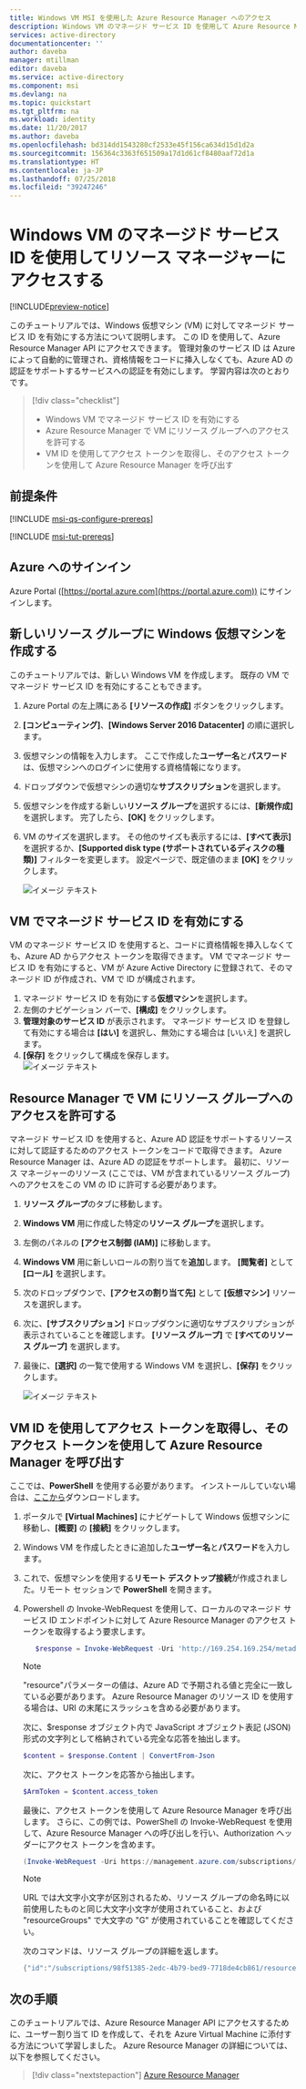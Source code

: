 ```yaml
---
title: Windows VM MSI を使用した Azure Resource Manager へのアクセス
description: Windows VM のマネージド サービス ID を使用して Azure Resource Manager にアクセスするプロセスについて説明するチュートリアルです。
services: active-directory
documentationcenter: ''
author: daveba
manager: mtillman
editor: daveba
ms.service: active-directory
ms.component: msi
ms.devlang: na
ms.topic: quickstart
ms.tgt_pltfrm: na
ms.workload: identity
ms.date: 11/20/2017
ms.author: daveba
ms.openlocfilehash: bd314dd1543280cf2533e45f156ca634d15d1d2a
ms.sourcegitcommit: 156364c3363f651509a17d1d61cf8480aaf72d1a
ms.translationtype: HT
ms.contentlocale: ja-JP
ms.lasthandoff: 07/25/2018
ms.locfileid: "39247246"
---
```

# <a name="use-a-windows-vm-managed-service-identity-to-access-resource-manager"></a>Windows VM のマネージド サービス ID を使用してリソース マネージャーにアクセスする

[!INCLUDE[preview-notice](../../../includes/active-directory-msi-preview-notice.md)]

このチュートリアルでは、Windows 仮想マシン (VM) に対してマネージド サービス ID を有効にする方法について説明します。 この ID を使用して、Azure Resource Manager API にアクセスできます。 管理対象のサービス ID は Azure によって自動的に管理され、資格情報をコードに挿入しなくても、Azure AD の認証をサポートするサービスへの認証を有効にします。 学習内容は次のとおりです。

> [!div class="checklist"]
> * Windows VM でマネージド サービス ID を有効にする 
> * Azure Resource Manager で VM にリソース グループへのアクセスを許可する 
> * VM ID を使用してアクセス トークンを取得し、そのアクセス トークンを使用して Azure Resource Manager を呼び出す

## <a name="prerequisites"></a>前提条件

[!INCLUDE [msi-qs-configure-prereqs](../../../includes/active-directory-msi-qs-configure-prereqs.md)]

[!INCLUDE [msi-tut-prereqs](../../../includes/active-directory-msi-tut-prereqs.md)]

## <a name="sign-in-to-azure"></a>Azure へのサインイン
Azure Portal ([https://portal.azure.com](https://portal.azure.com)) にサインインします。

## <a name="create-a-windows-virtual-machine-in-a-new-resource-group"></a>新しいリソース グループに Windows 仮想マシンを作成する

このチュートリアルでは、新しい Windows VM を作成します。  既存の VM でマネージド サービス ID を有効にすることもできます。

1.  Azure Portal の左上隅にある **[リソースの作成]** ボタンをクリックします。
2.  **[コンピューティング]**、**[Windows Server 2016 Datacenter]** の順に選択します。 
3.  仮想マシンの情報を入力します。 ここで作成した**ユーザー名**と**パスワード**は、仮想マシンへのログインに使用する資格情報になります。
4.  ドロップダウンで仮想マシンの適切な**サブスクリプション**を選択します。
5.  仮想マシンを作成する新しい**リソース グループ**を選択するには、**[新規作成]** を選択します。 完了したら、**[OK]** をクリックします。
6.  VM のサイズを選択します。 その他のサイズも表示するには、**[すべて表示]** を選択するか、**[Supported disk type (サポートされているディスクの種類)]** フィルターを変更します。 設定ページで、既定値のまま **[OK]** をクリックします。

    ![イメージ テキスト](media/msi-tutorial-windows-vm-access-arm/msi-windows-vm.png)

## <a name="enable-managed-service-identity-on-your-vm"></a>VM でマネージド サービス ID を有効にする 

VM のマネージド サービス ID を使用すると、コードに資格情報を挿入しなくても、Azure AD からアクセス トークンを取得できます。 VM でマネージド サービス ID を有効にすると、VM が Azure Active Directory に登録されて、そのマネージド ID が作成され、VM で ID が構成されます。

1.  マネージド サービス ID を有効にする**仮想マシン**を選択します。  
2.  左側のナビゲーション バーで、**[構成]** をクリックします。 
3.  **管理対象のサービス ID** が表示されます。 マネージド サービス ID を登録して有効にする場合は **[はい]** を選択し、無効にする場合は [いいえ] を選択します。 
4.  **[保存]** をクリックして構成を保存します。  
    ![イメージ テキスト](media/msi-tutorial-linux-vm-access-arm/msi-linux-extension.png)

## <a name="grant-your-vm-access-to-a-resource-group-in-resource-manager"></a>Resource Manager で VM にリソース グループへのアクセスを許可する
マネージド サービス ID を使用すると、Azure AD 認証をサポートするリソースに対して認証するためのアクセス トークンをコードで取得できます。  Azure Resource Manager は、Azure AD の認証をサポートします。  最初に、リソース マネージャーのリソース (ここでは、VM が含まれているリソース グループ) へのアクセスをこの VM の ID に許可する必要があります。  

1.  **リソース グループ**のタブに移動します。 
2.  **Windows VM** 用に作成した特定の**リソース グループ**を選択します。 
3.  左側のパネルの **[アクセス制御 (IAM)]** に移動します。 
4.  **Windows VM** 用に新しいロールの割り当てを**追加**します。  **[閲覧者]** として **[ロール]** を選択します。 
5.  次のドロップダウンで、**[アクセスの割り当て先]** として **[仮想マシン]** リソースを選択します。 
6.  次に、**[サブスクリプション]** ドロップダウンに適切なサブスクリプションが表示されていることを確認します。 **[リソース グループ]** で **[すべてのリソース グループ]** を選択します。 
7.  最後に、**[選択]** の一覧で使用する Windows VM を選択し、**[保存]** をクリックします。

    ![イメージ テキスト](media/msi-tutorial-windows-vm-access-arm/msi-windows-permissions.png)

## <a name="get-an-access-token-using-the-vm-identity-and-use-it-to-call-azure-resource-manager"></a>VM ID を使用してアクセス トークンを取得し、そのアクセス トークンを使用して Azure Resource Manager を呼び出す 

ここでは、**PowerShell** を使用する必要があります。  インストールしていない場合は、[ここから](https://docs.microsoft.com/powershell/azure/overview?view=azurermps-4.3.1)ダウンロードします。 

1.  ポータルで **[Virtual Machines]** にナビゲートして Windows 仮想マシンに移動し、**[概要]** の **[接続]** をクリックします。 
2.  Windows VM を作成したときに追加した**ユーザー名**と**パスワード**を入力します。 
3.  これで、仮想マシンを使用する**リモート デスクトップ接続**が作成されました。リモート セッションで **PowerShell** を開きます。 
4.  Powershell の Invoke-WebRequest を使用して、ローカルのマネージド サービス ID エンドポイントに対して Azure Resource Manager のアクセス トークンを取得するよう要求します。

    ```powershell
       $response = Invoke-WebRequest -Uri 'http://169.254.169.254/metadata/identity/oauth2/token?api-version=2018-02-01&resource=https%3A%2F%2Fmanagement.azure.com%2F' -Method GET -Headers @{Metadata="true"}
    ```
    
    > [!NOTE]
    > "resource"パラメーターの値は、Azure AD で予期される値と完全に一致している必要があります。 Azure Resource Manager のリソース ID を使用する場合は、URI の末尾にスラッシュを含める必要があります。
    
    次に、$response オブジェクト内で JavaScript オブジェクト表記 (JSON) 形式の文字列として格納されている完全な応答を抽出します。 
    
    ```powershell
    $content = $response.Content | ConvertFrom-Json
    ```
    次に、アクセス トークンを応答から抽出します。
    
    ```powershell
    $ArmToken = $content.access_token
    ```
    
    最後に、アクセス トークンを使用して Azure Resource Manager を呼び出します。 さらに、この例では、PowerShell の Invoke-WebRequest を使用して、Azure Resource Manager への呼び出しを行い、Authorization ヘッダーにアクセス トークンを含めます。
    
    ```powershell
    (Invoke-WebRequest -Uri https://management.azure.com/subscriptions/<SUBSCRIPTION ID>/resourceGroups/<RESOURCE GROUP>?api-version=2016-06-01 -Method GET -ContentType "application/json" -Headers @{ Authorization ="Bearer $ArmToken"}).content
    ```
    > [!NOTE] 
    > URL では大文字小文字が区別されるため、リソース グループの命名時に以前使用したものと同じ大文字小文字が使用されていること、および "resourceGroups" で大文字の "G" が使用されていることを確認してください。
        
    次のコマンドは、リソース グループの詳細を返します。

    ```powershell
    {"id":"/subscriptions/98f51385-2edc-4b79-bed9-7718de4cb861/resourceGroups/DevTest","name":"DevTest","location":"westus","properties":{"provisioningState":"Succeeded"}}
    ```

## <a name="next-steps"></a>次の手順

このチュートリアルでは、Azure Resource Manager API にアクセスするために、ユーザー割り当て ID を作成して、それを Azure Virtual Machine に添付する方法について学習しました。  Azure Resource Manager の詳細については、以下を参照してください。

> [!div class="nextstepaction"]
>[Azure Resource Manager](/azure/azure-resource-manager/resource-group-overview)


